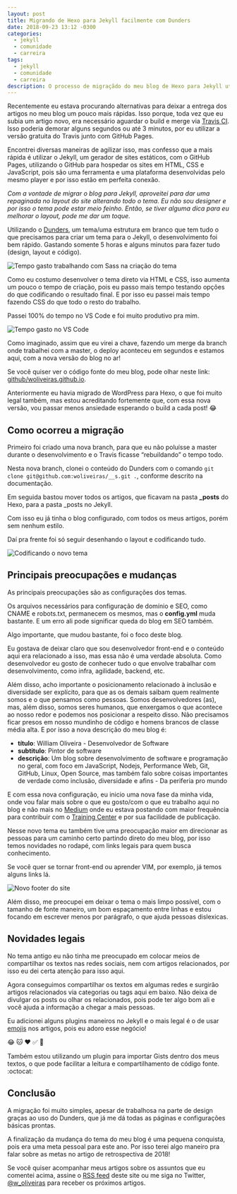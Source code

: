 ```yaml
---
layout: post
title: Migrando de Hexo para Jekyll facilmente com Dunders
date: 2018-09-23 13:12 -0300
categories:
  - jekyll
  - comunidade
  - carreira
tags:
  - jekyll
  - comunidade
  - carreira
description: O processo de migraçãdo do meu blog de Hexo para Jekyll utilizando o Jekyll Template Dunders
---
```

Recentemente eu estava procurando alternativas para deixar a entrega dos artigos no meu blog um pouco mais rápidas. Isso porque, toda vez que eu subia um artigo novo, era necessário aguardar o build e merge via [Travis CI](/posts/postando-no-blog-estático-direto-pelo-github-com-hexo-e-travis-ci/). Isso poderia demorar alguns segundos ou até 3 minutos, por eu utilizar a versão gratuita do Travis junto com GitHub Pages.

Encontrei diversas maneiras de agilizar isso, mas confesso que a mais rápida é utilizar o Jekyll, um gerador de sites estáticos, com o GitHub Pages, utilizando o GitHub para hospedar os sites em HTML, CSS e JavaScript, pois são uma ferramenta e uma plataforma desenvolvidas pelo mesmo player e por isso estão em perfeita conexão.

*Com a vontade de migrar o blog para Jekyll, aproveitei para dar uma repaginada no layout do site alterando todo o tema. Eu não sou designer e por isso o tema pode estar meio feinho. Então, se tiver alguma dica para eu melhorar o layout, pode me dar um toque.*

Utilizando o [Dunders](https://github.com/woliveiras/__s), um tema/uma estrutura em branco que tem tudo o que precisamos para criar um tema para o Jekyll, o desenvolvimento foi bem rápido. Gastando somente 5 horas e alguns minutos para fazer tudo (design, layout e código).

![Tempo gasto trabalhando com Sass na criação do tema]({{site.post_images}}tempo-gasto-em-sass.png)

Como eu costumo desenvolver o tema direto via HTML e CSS, isso aumenta um pouco o tempo de criação, pois eu passo mais tempo testando opções do que codificando o resultado final. E por isso eu passei mais tempo fazendo CSS do que todo o resto do trabalho.

Passei 100% do tempo no VS Code e foi muito produtivo pra mim.

![Tempo gasto no VS Code]({{site.post_images}}tempo-gasto-no-vscode.png)

Como imaginado, assim que eu virei a chave, fazendo um merge da branch onde trabalhei com a master, o deploy aconteceu em segundos e estamos aqui, com a nova versão do blog no ar!

Se você quiser ver o código fonte do meu blog, pode olhar neste link: [github/woliveiras.github.io](https://github.com/woliveiras/woliveiras.github.io).

Anteriormente eu havia migrado de WordPress para Hexo, o que foi muito legal também, mas estou acreditando fortemente que, com essa nova versão, vou passar menos ansiedade esperando o build a cada post! :joy:

## Como ocorreu a migração

Primeiro foi criado uma nova branch, para que eu não poluísse a master durante o desenvolvimento e o Travis ficasse “rebuildando” o tempo todo.

Nesta nova branch, clonei o conteúdo do Dunders com o comando `git clone git@github.com:woliveiras/__s.git .`, conforme descrito na documentação.

Em seguida bastou mover todos os artigos, que ficavam na pasta **_posts** do Hexo, para a pasta _posts no Jekyll.

Com isso eu já tinha o blog configurado, com todos os meus artigos, porém sem nenhum estilo.

Daí pra frente foi só seguir desenhando o layout e codificando tudo.

![Codificando o novo tema]({{site.post_images}}codando-o-novo-tema.png)

## Principais preocupações e mudanças

As principais preocupações são as configurações dos temas.

Os arquivos necessários para configuração de domínio e SEO, como CNAME e robots.txt, permanecem os mesmos, mas o **config.yml** muda bastante. E um erro ali pode significar queda do blog em SEO também.

Algo importante, que mudou bastante, foi o foco deste blog.

Eu gostava de deixar claro que sou desenvolvedor front-end e o conteúdo aqui era relacionado a isso, mas essa não é uma verdade absoluta. Como desenvolvedor eu gosto de conhecer tudo o que envolve trabalhar com desenvolvimento, como infra, agilidade, backend, etc.

Além disso, acho importante o posicionamento relacionado à inclusão e diversidade ser explícito, para que as os demais saibam quem realmente somos e o que pensamos como pessoas. Somos desenvolvedores (as), mas, além disso, somos seres humanos, que enxergamos o que acontece ao nosso redor e podemos nos posicionar a respeito disso. Não precisamos ficar presos em nosso mundinho de código e homens brancos de classe média alta. E por isso a nova descrição do meu blog é:

- **título**: William Oliveira - Desenvolvedor de Software
- **subtitulo**: Pintor de software
- **descrição**: Um blog sobre desenvolvimento de software e programação no geral, com foco em JavaScript, Nodejs, Performance Web, Git, GitHub, Linux, Open Source, mas também falo sobre coisas importantes de verdade como inclusão, diversidade e afins - Da periferia pro mundo

E com essa nova configuração, eu inicio uma nova fase da minha vida, onde vou falar mais sobre o que eu gosto/com o que eu trabalho aqui no blog e não mais no [Medium](https://medium.com/@woliveiras) onde eu estava postando com maior frequência para contribuir com o [Training Center](https://trainingcenter.io/) e por sua facilidade de publicação.

Nesse novo tema eu também tive uma preocupação maior em direcionar as pessoas para um caminho certo partindo direto do meu blog, por isso temos novidades no rodapé, com links legais para quem busca conhecimento.

Se você quer se tornar front-end ou aprender VIM, por exemplo, já temos alguns links lá.

![Novo footer do site]({{site.post_images}}footer-do-site.png)

Além disso, me preocupei em deixar o tema o mais limpo possível, com o tamanho de fonte maneiro, um bom espaçamento entre linhas e estou focando em escrever menos por parágrafo, o que ajuda pessoas dislexicas.

## Novidades legais

No tema antigo eu não tinha me preocupado em colocar meios de compartilhar os textos nas redes sociais, nem com artigos relacionados, por isso eu dei certa atenção para isso aqui.

Agora conseguimos compartilhar os textos em algumas redes e surgirão artigos relacionados via categorias ou tags aqui em baixo. Não deixa de divulgar os posts ou olhar os relacionados, pois pode ter algo bom ali e você ajuda a informação a chegar a mais pessoas.

Eu adicionei alguns plugins maneiros no Jekyll e o mais legal é o de usar [emojis](https://en.wikipedia.org/wiki/Emoji) nos artigos, pois eu adoro esse negócio!

:joy: :cat: :heart: :white_check_mark: :dog:

Também estou utilizando um plugin para importar Gists dentro dos meus textos, o que pode facilitar a leitura e compartilhamento de código fonte. :octocat:

## Conclusão

A migração foi muito simples, apesar de trabalhosa na parte de design graças ao uso do Dunders, que já me dá todas as páginas e configurações básicas prontas.

A finalização da mudança do tema do meu blog é uma pequena conquista, pois era uma meta pessoal para este ano. Por isso terei algo maneiro pra falar sobre as metas no artigo de retrospectiva de 2018!

Se você quiser acompanhar meus artigos sobre os assuntos que eu comentei acima, assine o [RSS feed](/atom.xml) deste site ou me siga no Twitter, [@w_oliveiras](https://twitter.com/w_oliveiras) para receber os próximos artigos.
